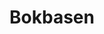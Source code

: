 ---
title: Bokbasen
member_url: https://www.bokbasen.no/
geographies: ["Norway"]
based: ["Norway"]
ig: [""] 
services: 
tags: [""]
categories: ["Content Distributor"]
summary: "Bobasen in an ebook distributor based in Norway. Established in 2007, they create infrastructure for new digital solutions for publishers, bookstores, online bookstores, subscription services, libraries and schools."
press:
active: true
layout: members
showReadTime: false
showDate: false
permalink: ""
date: 
featureImage: "https://theme.zdassets.com/theme_assets/243352/e00901ef3517197307c1bd947a7cda9a28b2d03a.png"
--- 
